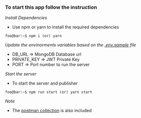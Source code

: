 ### To start this app follow the instruction

*Install Dependencies*
* Use npm or yarn to install the required dependencies
```console
foo@bar:~$ npm i (or) yarn
```

*Update the envinorments variables based on the [.env.sample][env] file*
  * DB_URL => MongoDB Database url
  * PRIVATE_KEY => JWT Private Key
  * PORT => Port number to run the server

*Start the server*
  * To start the server and publisher 
  ```console
  foo@bar:~$ npm run start (or) yarn start
  ```

*Note*
  * The [postman collection][postman] is also included

[env]: https://github.com/jehincastic/sensehawk-geojson/blob/master/.env.example
[postman]: https://github.com/jehincastic/sensehawk-geojson/blob/master/sample_files/postman_collection.json